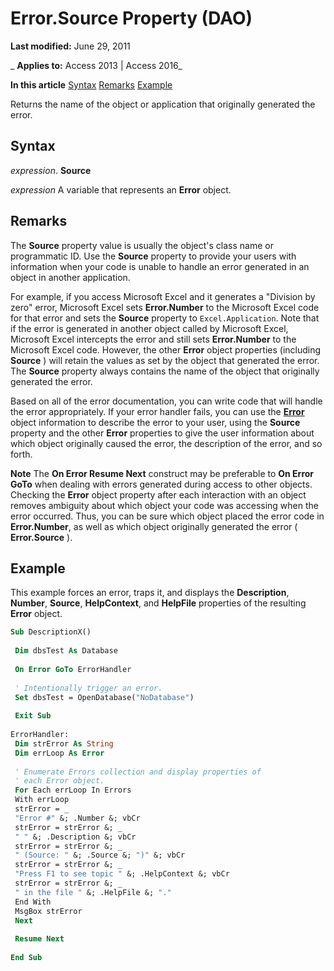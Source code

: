 
# Error.Source Property (DAO)

 **Last modified:** June 29, 2011

 _ **Applies to:** Access 2013 | Access 2016_

 **In this article**
[Syntax](#sectionSection0)
[Remarks](#sectionSection1)
[Example](#sectionSection2)


Returns the name of the object or application that originally generated the error.

## Syntax
<a name="sectionSection0"> </a>

 _expression_. **Source**

 _expression_ A variable that represents an **Error** object.


## Remarks
<a name="sectionSection1"> </a>

The  **Source** property value is usually the object's class name or programmatic ID. Use the **Source** property to provide your users with information when your code is unable to handle an error generated in an object in another application.

For example, if you access Microsoft Excel and it generates a "Division by zero" error, Microsoft Excel sets  **Error.Number** to the Microsoft Excel code for that error and sets the **Source** property to `Excel.Application`. Note that if the error is generated in another object called by Microsoft Excel, Microsoft Excel intercepts the error and still sets  **Error.Number** to the Microsoft Excel code. However, the other **Error** object properties (including **Source** ) will retain the values as set by the object that generated the error. The **Source** property always contains the name of the object that originally generated the error.

Based on all of the error documentation, you can write code that will handle the error appropriately. If your error handler fails, you can use the  **[Error](e2608bc9-bece-9b47-4562-7a2689601f75.md)** object information to describe the error to your user, using the **Source** property and the other **Error** properties to give the user information about which object originally caused the error, the description of the error, and so forth.




 **Note**  The  **On Error Resume Next** construct may be preferable to **On Error GoTo** when dealing with errors generated during access to other objects. Checking the **Error** object property after each interaction with an object removes ambiguity about which object your code was accessing when the error occurred. Thus, you can be sure which object placed the error code in **Error.Number**, as well as which object originally generated the error ( **Error.Source** ).


## Example
<a name="sectionSection2"> </a>

This example forces an error, traps it, and displays the  **Description**, **Number**, **Source**, **HelpContext**, and **HelpFile** properties of the resulting **Error** object.


```vb
Sub DescriptionX() 
 
 Dim dbsTest As Database 
 
 On Error GoTo ErrorHandler 
 
 ' Intentionally trigger an error. 
 Set dbsTest = OpenDatabase("NoDatabase") 
 
 Exit Sub 
 
ErrorHandler: 
 Dim strError As String 
 Dim errLoop As Error 
 
 ' Enumerate Errors collection and display properties of 
 ' each Error object. 
 For Each errLoop In Errors 
 With errLoop 
 strError = _ 
 "Error #" &; .Number &; vbCr 
 strError = strError &; _ 
 " " &; .Description &; vbCr 
 strError = strError &; _ 
 " (Source: " &; .Source &; ")" &; vbCr 
 strError = strError &; _ 
 "Press F1 to see topic " &; .HelpContext &; vbCr 
 strError = strError &; _ 
 " in the file " &; .HelpFile &; "." 
 End With 
 MsgBox strError 
 Next 
 
 Resume Next 
 
End Sub
```

